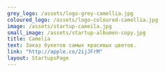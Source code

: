 ```yaml
---
grey_logo: /assets/logo-grey-camellia.jpg
coloured_logo: /assets/logo-coloured-camellia.jpg
image: /assets/startup-cameila.jpg
small_image: /assets/startup-albumen-copy.jpg
title: Camelia
text: Заказ букетов самых красивых цветов.
link: "http://apple.co/2ijJFrM"
layout: StartupsPage
---
```

